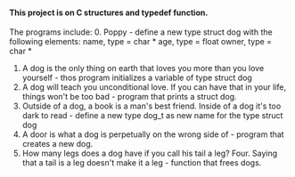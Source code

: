 #### This project is on C structures and typedef function.
The programs include:
0. Poppy - define a new type struct dog with the following elements:
name, type = char *
age, type = float
owner, type = char *
1. A dog is the only thing on earth that loves you more than you love yourself - thos program initializes a variable of type struct dog
2. A dog will teach you unconditional love. If you can have that in your life, things won't be too bad - program that prints a struct dog.
3. Outside of a dog, a book is a man's best friend. Inside of a dog it's too dark to read - define a new type dog_t as new name for the type struct dog
4. A door is what a dog is perpetually on the wrong side of - program that creates a new dog.
5. How many legs does a dog have if you call his tail a leg? Four. Saying that a tail is a leg doesn't make it a leg - function that frees dogs.
